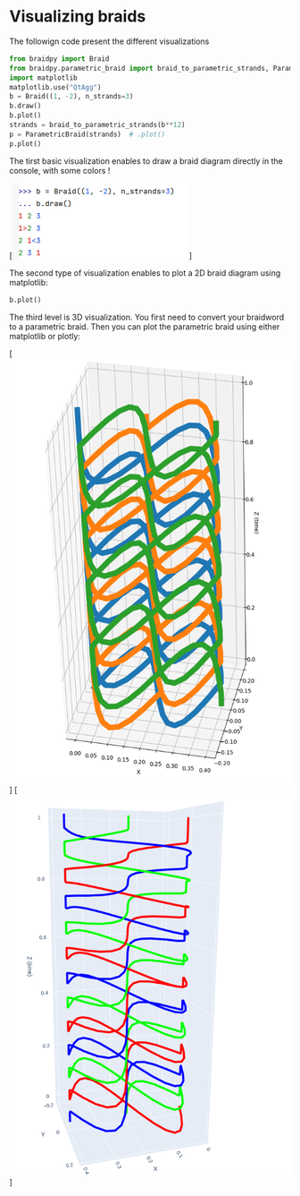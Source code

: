 # Visualizing braids

The followign code present the different visualizations
```python
from braidpy import Braid
from braidpy.parametric_braid import braid_to_parametric_strands, ParametricBraid
import matplotlib
matplotlib.use("QtAgg")
b = Braid((1, -2), n_strands=3)
b.draw()
b.plot()
strands = braid_to_parametric_strands(b**12)
p = ParametricBraid(strands)  # .plot()
p.plot()
```

The tirst basic visualization enables to draw a braid diagram directly in the console, with some colors !

[![colored ASCII braid example](draw_colored_ASCII_braid.png)]

The second type of visualization enables to plot a 2D braid diagram using matplotlib:

```python
b.plot()
```

The third level is 3D visualization. You first need to convert your braidword to a parametric braid.
Then you can plot the parametric braid using either matplotlib or plotly:

[![3D braid example](3D_braid_example.png)]
[![3D braid example plotly](3D_braid_example_plotly.png)]
